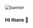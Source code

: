 ![banner](https://user-images.githubusercontent.com/44726497/95476051-c163bb00-097e-11eb-87d0-c357ce904f6a.png)

### Hi there 👋

<!--
**FurfurV/FurfurV** is a ✨ _special_ ✨ repository because its `README.md` (this file) appears on your GitHub profile.

Here are some ideas to get you started:

- 🔭 I’m currently working on ...
- 🌱 I’m currently learning ...
- 👯 I’m looking to collaborate on ...
- 🤔 I’m looking for help with ...
- 💬 Ask me about ...
- 📫 How to reach me: ...
- 😄 Pronouns: ...
- ⚡ Fun fact: ...
-->
